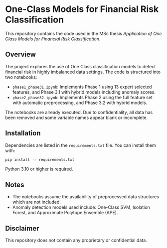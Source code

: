 # One-Class Models for Financial Risk Classification

This repository contains the code used in the MSc thesis *Application of One Class Models for Financial Risk Classification*.

## Overview

The project explores the use of One Class classification models to detect financial risk in highly imbalanced data settings. The code is structured into two notebooks:

- `phase1_phase31.ipynb`: Implements Phase 1 using 13 expert selected features, and Phase 3.1 with hybrid models including anomaly scores.
- `phase2_phase32.ipynb`: Implements Phase 2 using the full feature set with automatic preprocessing, and Phase 3.2 with hybrid models.

The notebooks are already executed. Due to confidentiality, all data has been removed and some variable names appear blank or incomplete. 

## Installation

Dependencies are listed in the `requirements.txt` file. You can install them with:

```bash
pip install -r requirements.txt
```

Python 3.10 or higher is required.

## Notes

- The notebooks assume the availability of preprocessed data structures which are not included.
- Anomaly detection models used include: One-Class SVM, Isolation Forest, and Approximate Polytope Ensemble (APE).

## Disclaimer

This repository does not contain any proprietary or confidential data.
